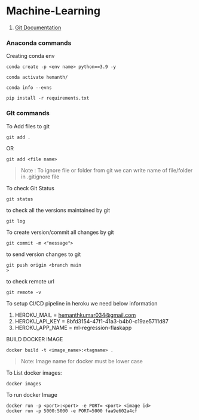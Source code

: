 # Machine-Learning
1. [Git Documentation](https://git-scm.com/docs/gittutorial)


### Anaconda commands
Creating conda env 
```
conda create -p <env name> python==3.9 -y
```
```
conda activate hemanth/
```
```
conda info --evns
```
```
pip install -r requirements.txt
```
### GIt commands

To Add files to git
```
git add .
```
OR
```
git add <file name>
```
> Note : To ignore file or folder from git we can write name of file/folder in .gitignore file

To check Git Status
```
git status
```
to check all the versions maintained by git
```
git log
```
To create version/commit all changes by git
```
git commit -m <"message">
```
to send version changes to git
```
git push origin <branch main
>
```
to check remote url
```
git remote -v
```

To setup CI/CD pipeline in heroku we need below information

1. HEROKU_MAIL = hemanthkumar034@gmail.com
2. HEROKU_API_KEY = 8bfd3154-47f1-41a3-b4b0-c19ae5711d87
3. HEROKU_APP_NAME = ml-regression-flaskapp

BUILD DOCKER IMAGE
```
docker build -t <image_name>:<tagname> .
```
> Note: Image name for docker must be lower case


To List docker images:
```
docker images
```

To run docker Image
```
docker run -p <port>:<port> -e PORT= <port> <image id>
docker run -p 5000:5000 -e PORT=5000 faa9e602a4cf
```